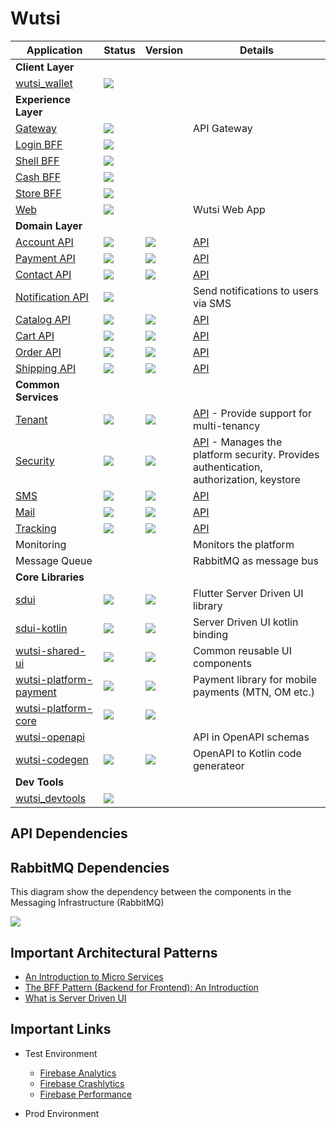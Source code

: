 # Wutsi

| Application                                                               | Status                                                                                         | Version                                                                  | Details                                                                                                                                     |
|---------------------------------------------------------------------------|------------------------------------------------------------------------------------------------|--------------------------------------------------------------------------|---------------------------------------------------------------------------------------------------------------------------------------------|
| **Client Layer**                                                          |
| [wutsi_wallet](https://github.com/wutsi/wutsi_wallet)                     | ![](https://github.com/wutsi/wutsi_wallet/actions/workflows/master.yml/badge.svg)              |                                                                          |                                                                                                                                             |
| **Experience Layer**                                                      |
| [Gateway](https://github.com/wutsi/wutsi-gateway)                         | ![](https://github.com/wutsi/wutsi-gateway/actions/workflows/master.yml/badge.svg)             |                                                                          | API Gateway                                                                                                                                 |
| [Login BFF](https://github.com/wutsi/wutsi-login-bff)                     | ![](https://github.com/wutsi/wutsi-login-bff/actions/workflows/master.yml/badge.svg)           |                                                                          |                                                                                                                                             |
| [Shell BFF](https://github.com/wutsi/wutsi-shell-bff)                     | ![](https://github.com/wutsi/wutsi-shell-bff/actions/workflows/master.yml/badge.svg)           |                                                                          |                                                                                                                                             |
| [Cash BFF](https://github.com/wutsi/wutsi-cash-bff)                       | ![](https://github.com/wutsi/wutsi-cash-bff/actions/workflows/master.yml/badge.svg)            |                                                                          |                                                                                                                                             |
| [Store BFF](https://github.com/wutsi/wutsi-store-bff)                     | ![](https://github.com/wutsi/wutsi-store-bff/actions/workflows/master.yml/badge.svg)           |                                                                          |                                                                                                                                             |
| [Web](https://github.com/wutsi/wutsi-web)                                 | ![](https://github.com/wutsi/wutsi-web/actions/workflows/master.yml/badge.svg)                 |                                                                          | Wutsi Web App                                                                                                                               |
| **Domain Layer**                                                          |
| [Account API](https://github.com/wutsi/wutsi-account-server)              | ![](https://github.com/wutsi/wutsi-account-server/actions/workflows/master.yml/badge.svg)      | ![](https://img.shields.io/github/v/tag/wutsi/wutsi-account-sdk-kotlin)  | [API](https://wutsi.github.io/wutsi-account-server/api/)                                                                                    |
| [Payment API](https://github.com/wutsi/wutsi-payment-server)              | ![](https://github.com/wutsi/wutsi-payment-server/actions/workflows/master.yml/badge.svg)      | ![](https://img.shields.io/github/v/tag/wutsi/wutsi-payment-sdk-kotlin)  | [API](https://wutsi.github.io/wutsi-payment-server/api/)                                                                                    |
| [Contact API](https://github.com/wutsi/wutsi-contact-server)              | ![](https://github.com/wutsi/wutsi-contact-server/actions/workflows/master.yml/badge.svg)      | ![](https://img.shields.io/github/v/tag/wutsi/wutsi-contact-sdk-kotlin)  | [API](https://wutsi.github.io/wutsi-contact-server/api/)                                                                                    |
| [Notification API](https://github.com/wutsi/wutsi-notification-server)    | ![](https://github.com/wutsi/wutsi-notification-server/actions/workflows/master.yml/badge.svg) |                                                                          | Send notifications to users via SMS                                                                                                         |
| [Catalog API](https://github.com/wutsi/wutsi-catalog-server)              | ![](https://github.com/wutsi/wutsi-catalog-server/actions/workflows/master.yml/badge.svg)      | ![](https://img.shields.io/github/v/tag/wutsi/wutsi-catalog-sdk-kotlin)  | [API](https://wutsi.github.io/wutsi-catalog-server/api/)                                                                                    |
| [Cart API](https://github.com/wutsi/wutsi-cart-server)                    | ![](https://github.com/wutsi/wutsi-cart-server/actions/workflows/master.yml/badge.svg)         | ![](https://img.shields.io/github/v/tag/wutsi/wutsi-cart-sdk-kotlin)     | [API](https://wutsi.github.io/wutsi-cart-server/api/)                                                                                       |
| [Order API](https://github.com/wutsi/wutsi-order-server)                  | ![](https://github.com/wutsi/wutsi-order-server/actions/workflows/master.yml/badge.svg)        | ![](https://img.shields.io/github/v/tag/wutsi/wutsi-order-sdk-kotlin)    | [API](https://wutsi.github.io/wutsi-order-server/api/)                                                                                      |
| [Shipping API](https://github.com/wutsi/wutsi-shipping-server)            | ![](https://github.com/wutsi/wutsi-shipping-server/actions/workflows/master.yml/badge.svg)     | ![](https://img.shields.io/github/v/tag/wutsi/wutsi-shipping-sdk-kotlin) | [API](https://wutsi.github.io/wutsi-shipping-server/api/)                                                                                   |
| **Common Services**                                                       |
| [Tenant](https://github.com/wutsi/wutsi-tenant-server)                    | ![](https://github.com/wutsi/wutsi-tenant-server/actions/workflows/master.yml/badge.svg)       | ![](https://img.shields.io/github/v/tag/wutsi/wutsi-tenant-sdk-kotlin)   | [API](https://wutsi.github.io/wutsi-tenant-server/api/) - Provide support for multi-tenancy                                                 |
| [Security](https://github.com/wutsi/wutsi-security-server)                | ![](https://github.com/wutsi/wutsi-security-server/actions/workflows/master.yml/badge.svg)     | ![](https://img.shields.io/github/v/tag/wutsi/wutsi-security-sdk-kotlin) | [API](https://wutsi.github.io/wutsi-security-server/api/) - Manages the platform security. Provides authentication, authorization, keystore |
| [SMS](https://github.com/wutsi/wutsi-sms-server)                          | ![](https://github.com/wutsi/wutsi-sms-server/actions/workflows/master.yml/badge.svg)          | ![](https://img.shields.io/github/v/tag/wutsi/wutsi-sms-sdk-kotlin)      | [API](https://wutsi.github.io/wutsi-sms-server/api/)                                                                                        |
| [Mail](https://github.com/wutsi/wutsi-mail-server)                        | ![](https://github.com/wutsi/wutsi-mail-server/actions/workflows/master.yml/badge.svg)         | ![](https://img.shields.io/github/v/tag/wutsi/wutsi-mail-sdk-kotlin)     | [API](https://wutsi.github.io/wutsi-mail-server/api/)                                                                                       |
| [Tracking](https://github.com/wutsi/wutsi-tracking-server)                | ![](https://github.com/wutsi/wutsi-tracking-server/actions/workflows/master.yml/badge.svg)     | ![](https://img.shields.io/github/v/tag/wutsi/wutsi-tracking-sdk-kotlin) | [API](https://wutsi.github.io/wutsi-tracking-server/api/)                                                                                   |
| Monitoring                                                                |                                                                                                |                                                                          | Monitors the platform                                                                                                                       |
| Message Queue                                                             |                                                                                                |                                                                          | RabbitMQ as message bus                                                                                                                     |
| **Core Libraries**                                                        |
| [sdui](https://github.com/wutsi/sdui)                                     | ![](https://github.com/wutsi/sdui/actions/workflows/master.yml/badge.svg)                      | ![](https://img.shields.io/pub/v/sdui.svg)                               | Flutter Server Driven UI library                                                                                                            |
| [sdui-kotlin](https://github.com/wutsi/sdui-kotlin)                       | ![](https://github.com/wutsi/sdui-kotlin/actions/workflows/master.yml/badge.svg)               | ![](https://img.shields.io/github/v/tag/wutsi/sdui-kotlin.svg)           | Server Driven UI kotlin binding                                                                                                             |
| [wutsi-shared-ui](https://github.com/wutsi/wutsi-shared-ui)               | ![](https://github.com/wutsi/wutsi-shared-ui/actions/workflows/master.yml/badge.svg)           | ![](https://img.shields.io/github/v/tag/wutsi/wutsi-shared-ui.svg)       | Common reusable UI components                                                                                                               |
| [wutsi-platform-payment](https://github.com/wutsi/wutsi-platform-payment) | ![](https://github.com/wutsi/wutsi-platform-payment/actions/workflows/master.yml/badge.svg)    | ![](https://img.shields.io/github/v/tag/wutsi/wutsi-platform-payment)    | Payment library for mobile payments (MTN, OM etc.)                                                                                          |
| [wutsi-platform-core](https://github.com/wutsi/wutsi-platform-core)       | ![](https://github.com/wutsi/wutsi-platform-core/actions/workflows/master.yml/badge.svg)       | ![](https://img.shields.io/github/v/tag/wutsi/wutsi-platform-core)       |                                                                                                                                             |
| [wutsi-openapi](https://github.com/wutsi/wutsi-openapi)                   |                                                                                                |                                                                          | API in OpenAPI schemas                                                                                                                      |
| [wutsi-codegen](https://github.com/wutsi/wutsi-codegen)                   | ![](https://github.com/wutsi/wutsi-codegen/actions/workflows/master.yml/badge.svg)             | ![](https://img.shields.io/github/v/tag/wutsi/wutsi-codegen)             | OpenAPI to Kotlin code generateor                                                                                                           |
| **Dev Tools**                                                             |
| [wutsi_devtools](https://github.com/wutsi/wutsi_devtools)                 | ![](https://github.com/wutsi/wutsi_devtools/actions/workflows/master.yml/badge.svg)            |                                                                          |                                                                                                                                             |

## API Dependencies

## RabbitMQ Dependencies
This diagram show the dependency between the components in the Messaging Infrastructure (RabbitMQ)

![](https://www.plantuml.com/plantuml/png/dP1H3e8m44J_EGKNw0NyCDp3-B6K1HfBjzbk8TxU9jXY8gBnjpDlPhfD4629awqkIvHW56XDqOaAo3FojLRd-gbe4B0qPANAX8VxXBi4SOTSth_x7OdfJUenv4hDRjR6XD5uRznGf0_0NoqR90pwzbfpgbTl5iev5cmJUGGcXt8mcs6TK1BoZuGOLTltAUPuWMVgefRtX16j_Ia1lD-TKZNekZZP1m00)

## Important Architectural Patterns
- [An Introduction to Micro Services](https://medium.com/microservicegeeks/an-introduction-to-microservices-a3a7e2297ee0)
- [The BFF Pattern (Backend for Frontend): An Introduction](https://blog.bitsrc.io/bff-pattern-backend-for-frontend-an-introduction-e4fa965128bf)
- [What is Server Driven UI](https://www.judo.app/blog/server-driven-ui/)

## Important Links
- Test Environment
  - [Firebase Analytics](https://console.firebase.google.com/u/0/project/wutsi-wallet-int/analytics/app/android:com.wutsi/overview/~2F%3Ft%3D1637862176262&fpn%3D4026312901&swu%3D1&sgu%3D1&sus%3Dupgraded&cs%3Dapp.m.dashboard.overview&g%3D1)
  - [Firebase Crashlytics](https://console.firebase.google.com/u/0/project/wutsi-wallet-int/crashlytics/app/android:com.wutsi/issues?state=open&time=last-seven-days&type=all&tag=all)
  - [Firebase Performance](https://console.firebase.google.com/u/1/project/wutsi-wallet-int/performance/app/android:com.wutsi/trends)
  
- Prod Environment
